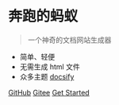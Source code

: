 # 奔跑的蚂蚁

> 一个神奇的文档网站生成器
- 简单、轻便
- 无需生成 html 文件
- 众多主题  [docsify](https://docsify.js.org/#/zh-cn)

[GitHub](https://github.com/rency)
[Gitee](https://gitee.com/rency)
[Get Started](README.md)


<!-- 背景色 
![color](#f0f0f0)
-->
